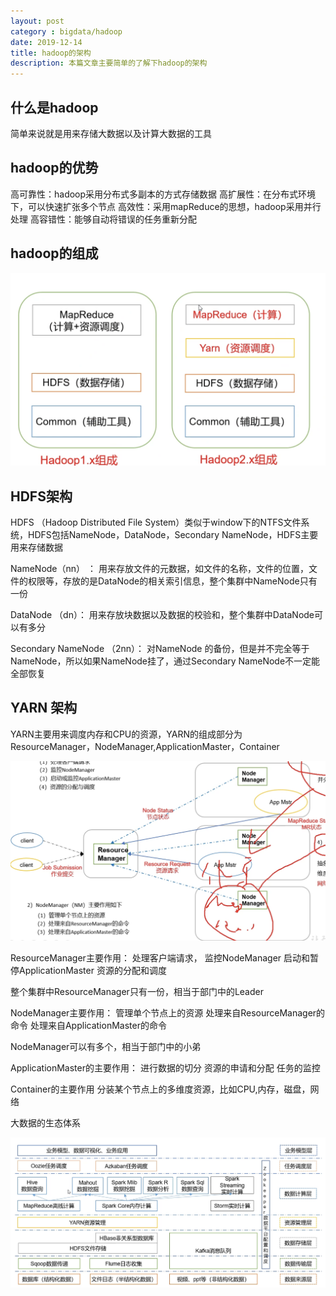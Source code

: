 ```yaml
---
layout: post
category : bigdata/hadoop
date: 2019-12-14
title: hadoop的架构
description: 本篇文章主要简单的了解下hadoop的架构
---
```


## 什么是hadoop
简单来说就是用来存储大数据以及计算大数据的工具

## hadoop的优势
高可靠性：hadoop采用分布式多副本的方式存储数据
高扩展性：在分布式环境下，可以快速扩张多个节点
高效性：采用mapReduce的思想，hadoop采用并行处理
高容错性：能够自动将错误的任务重新分配

## hadoop的组成
![](/assets/img/bigdata/hadoop/hadoop_archive01.png__thumbnail) 

## HDFS架构
HDFS （Hadoop Distributed File System）类似于window下的NTFS文件系统，HDFS包括NameNode，DataNode，Secondary NameNode，HDFS主要用来存储数据

NameNode（nn） ：
 用来存放文件的元数据，如文件的名称，文件的位置，文件的权限等，存放的是DataNode的相关索引信息，整个集群中NameNode只有一份

DataNode （dn）：
用来存放块数据以及数据的校验和，整个集群中DataNode可以有多分

Secondary NameNode （2nn）：
对NameNode 的备份，但是并不完全等于NameNode，所以如果NameNode挂了，通过Secondary NameNode不一定能全部恢复

## YARN 架构
YARN主要用来调度内存和CPU的资源，YARN的组成部分为ResourceManager，NodeManager,ApplicationMaster，Container

![](/assets/img/bigdata/hadoop/hadoop_archive_02.png__thumbnail)


ResourceManager主要作用：
处理客户端请求，
监控NodeManager
启动和暂停ApplicationMaster
资源的分配和调度

整个集群中ResourceManager只有一份，相当于部门中的Leader


NodeManager主要作用：
管理单个节点上的资源
处理来自ResourceManager的命令
处理来自ApplicationMaster的命令

NodeManager可以有多个，相当于部门中的小弟

ApplicationMaster的主要作用：
进行数据的切分
资源的申请和分配
任务的监控

Container的主要作用
分装某个节点上的多维度资源，比如CPU,内存，磁盘，网络


大数据的生态体系

![](/assets/img/bigdata/hadoop/hadoop_archive_03.png__thumbnail)




